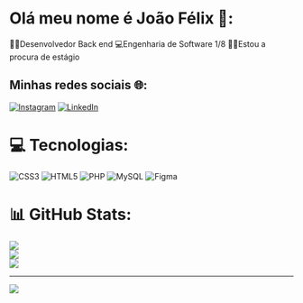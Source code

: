 # Olá meu nome é João Félix 👋:
🧑‍💻Desenvolvedor Back end
💻Engenharia de Software 1/8
🧑‍💼Estou a procura de estágio


## Minhas redes sociais 🌐:
[![Instagram](https://img.shields.io/badge/Instagram-%23E4405F.svg?logo=Instagram&logoColor=white)](https://instagram.com/joaofelix.dev) [![LinkedIn](https://img.shields.io/badge/LinkedIn-%230077B5.svg?logo=linkedin&logoColor=white)](https://linkedin.com/in/joaofelixss) 

# 💻 Tecnologias:
![CSS3](https://img.shields.io/badge/css3-%231572B6.svg?style=for-the-badge&logo=css3&logoColor=white) ![HTML5](https://img.shields.io/badge/html5-%23E34F26.svg?style=for-the-badge&logo=html5&logoColor=white) ![PHP](https://img.shields.io/badge/php-%23777BB4.svg?style=for-the-badge&logo=php&logoColor=white) ![MySQL](https://img.shields.io/badge/mysql-%2300f.svg?style=for-the-badge&logo=mysql&logoColor=white) 	![Figma](https://img.shields.io/badge/figma-%23F24E1E.svg?style=for-the-badge&logo=figma&logoColor=white)
# 📊 GitHub Stats:
![](https://github-readme-stats.vercel.app/api?username=joaofelixss&theme=radical&hide_border=false&include_all_commits=false&count_private=false)<br/>
![](https://github-readme-streak-stats.herokuapp.com/?user=joaofelixss&theme=radical&hide_border=false)<br/>
![](https://github-readme-stats.vercel.app/api/top-langs/?username=joaofelixss&theme=radical&hide_border=false&include_all_commits=false&count_private=false&layout=compact)

---
[![](https://visitcount.itsvg.in/api?id=joaofelixss&icon=0&color=0)](https://visitcount.itsvg.in)

<!-- Proudly created with GPRM ( https://gprm.itsvg.in ) -->
